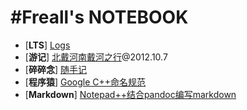 ﻿<title>Freall's NOTEBOOK</title>
<link href='markdown.css' rel='stylesheet'>

# #Freall's NOTEBOOK

* \[**LTS**\] [Logs](logs.html "log url")
* \[**游记**\] [北戴河南戴河之行](beidaihe-travel.html "北戴河南戴河之行")@2012.10.7
* \[**碎碎念**] [随手记](hand-notes.html "随手记")
* \[**程序猿**] [Google C++命名规范](google-cpp-name-guide.html "Google C++命名规范")
* \[**Markdown**] [Notepad++结合pandoc编写markdown](Notepad++结合pandoc编写markdown.html )

<!-- UY BEGIN -->
<div id="uyan_frame"></div>
<script type="text/javascript" id="UYScript" src="http://v1.uyan.cc/js/iframe.js?UYUserId=1698680" async=""></script>
<!-- UY END -->


